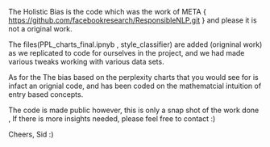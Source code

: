 The Holistic Bias is the code which was the work of META { https://github.com/facebookresearch/ResponsibleNLP.git } and please it is not a original work. 

The files(PPL_charts_final.ipnyb , style_classifier) are added (origninal work) as we replicated to code for ourselves in the project, and we had made various tweaks working with various data sets. 

As for the The bias based on the perplexity charts that you would see for is infact an orignial code, and has been coded on the mathematcial intuition of entry based concepts.

The code is made public however, this is only a snap shot of the work done , If there is more insights needed, please feel free to contact :)


Cheers,
Sid :)



